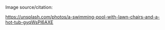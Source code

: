 Image source/citation:

https://unsplash.com/photos/a-swimming-pool-with-lawn-chairs-and-a-hot-tub-gyqWsPl6AXE
